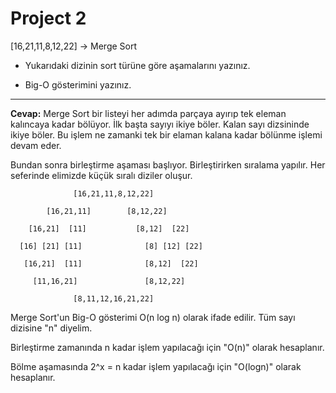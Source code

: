# Project 2

[16,21,11,8,12,22] -> Merge Sort

* Yukarıdaki dizinin sort türüne göre aşamalarını yazınız.

* Big-O gösterimini yazınız.

----------------------
**Cevap:** Merge Sort bir listeyi her adımda parçaya ayırıp tek eleman kalıncaya kadar bölüyor. İlk başta sayıyı ikiye böler. Kalan sayı dizsininde ikiye böler. Bu işlem ne zamanki tek bir elaman kalana kadar bölünme işlemi devam eder.

Bundan sonra birleştirme aşaması başlıyor. Birleştirirken sıralama yapılır. Her seferinde elimizde küçük sıralı diziler oluşur.


                  [16,21,11,8,12,22] 

            [16,21,11]        [8,12,22] 
       
        [16,21]  [11]           [8,12]  [22]  
      
      [16] [21] [11]              [8] [12] [22]
    
       [16,21]  [11]              [8,12]  [22]
       
         [11,16,21]               [8,12,22]
       
                  [8,11,12,16,21,22]

    

Merge Sort'un Big-O gösterimi O(n log n) olarak ifade edilir. Tüm sayı dizisine "n" diyelim.

Birleştirme zamanında n  kadar işlem yapılacağı için "O(n)" olarak hesaplanır.

Bölme aşamasında 2^x = n  kadar işlem yapılacağı için "O(logn)" olarak hesaplanır.
